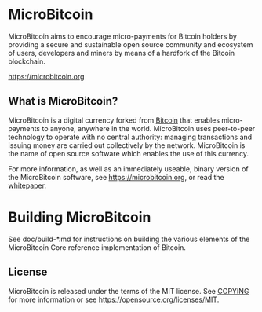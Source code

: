 MicroBitcoin
=====================================

MicroBitcoin aims to encourage micro-payments
for Bitcoin holders by providing a secure and
sustainable open source community and
ecosystem of users, developers and
miners by means of a hardfork
of the Bitcoin blockchain.

https://microbitcoin.org

What is MicroBitcoin?
----------------

MicroBitcoin is a digital currency forked from [Bitcoin](https://github.com/bitcoin/bitcoin) that enables micro-payments to anyone, anywhere in the world. MicroBitcoin uses peer-to-peer technology to operate
with no central authority: managing transactions and issuing money are carried
out collectively by the network. MicroBitcoin is the name of open source
software which enables the use of this currency.

For more information, as well as an immediately useable, binary version of
the MicroBitcoin software, see https://microbitcoin.org, or read the
[whitepaper](https://microbitcoin.org/assets/MBC_Whitepaper_v1.pdf).

Building MicroBitcoin
================

See doc/build-*.md for instructions on building the various
elements of the MicroBitcoin Core reference implementation of Bitcoin.

License
-------

MicroBitcoin is released under the terms of the MIT license. See [COPYING](COPYING) for more
information or see https://opensource.org/licenses/MIT.